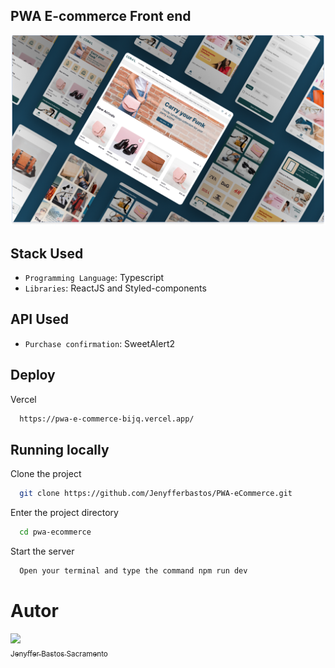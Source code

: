 ## PWA E-commerce Front end

![Logo](Logo.png)
## Stack Used

- `Programming Language`: Typescript
- `Libraries`: ReactJS and Styled-components

## API Used

- `Purchase confirmation`: SweetAlert2
## Deploy

Vercel

```bash
  https://pwa-e-commerce-bijq.vercel.app/
```

## Running locally

Clone the project

```bash
  git clone https://github.com/Jenyfferbastos/PWA-eCommerce.git
```

Enter the project directory

```bash
  cd pwa-ecommerce
```

Start the server

```bash
  Open your terminal and type the command npm run dev
```

# Autor

[<img src="https://avatars.githubusercontent.com/u/107883696?v=4" width=115><br><sub>Jenyffer Bastos Sacramento</sub>](https://github.com/Jenyfferbastos)

